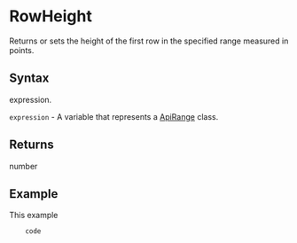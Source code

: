 # RowHeight

Returns or sets the height of the first row in the specified range measured in points.

## Syntax

expression.

`expression` - A variable that represents a [ApiRange](../ApiRange.md) class.

## Returns

number

## Example

This example

```javascript
	code
```